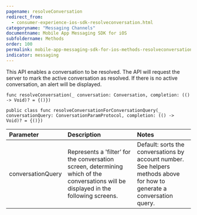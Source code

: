 ```yaml
---
pagename: resolveConversation
redirect_from:
  - consumer-experience-ios-sdk-resolveconversation.html
categoryname: "Messaging Channels"
documentname: Mobile App Messaging SDK for iOS
subfoldername: Methods
order: 100
permalink: mobile-app-messaging-sdk-for-ios-methods-resolveconversation.html
indicator: messaging
---
```


This API enables a conversation to be resolved. The API will request the server to mark the active conversation as resolved. If there is no active conversation, an alert will be displayed.

`func resolveConversation(_ conversation: Conversation, completion: (() -> Void)? = {()})`

`public class func resolveConversationForConversationQuery(_ conversationQuery: ConversationParamProtocol, completion: (() -> Void)? = {()})`

| Parameter | Description | Notes |
| :--- | :--- | :--- |
| conversationQuery | Represents a 'filter’ for the conversation screen, determining which of the conversations will be displayed in the following screens. | Default: sorts the conversations by account number. <br> See helpers methods above for how to generate a conversation query. |